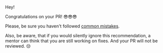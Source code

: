 Hey!

Congratulations on your PR! 😎😎😎

Please, be sure you haven't followed [common mistakes](https://kottans.org/documentation/docs/doc/code-review#friends-app).

Also, be aware, that if you would silently ignore this recommendation, a mentor can think that you are still working on fixes. And your PR will not be reviewed. 😒

